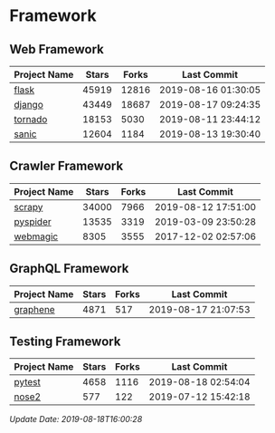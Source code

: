 # Framework

## Web Framework

| Project Name | Stars | Forks | Last Commit |
| ------------ | ----- | ----- | ----------- |
| [flask](https://github.com/pallets/flask) | 45919 | 12816 | 2019-08-16 01:30:05 |
| [django](https://github.com/django/django) | 43449 | 18687 | 2019-08-17 09:24:35 |
| [tornado](https://github.com/tornadoweb/tornado) | 18153 | 5030 | 2019-08-11 23:44:12 |
| [sanic](https://github.com/huge-success/sanic) | 12604 | 1184 | 2019-08-13 19:30:40 |

## Crawler Framework

| Project Name | Stars | Forks | Last Commit |
| ------------ | ----- | ----- | ----------- |
| [scrapy](https://github.com/scrapy/scrapy) | 34000 | 7966 | 2019-08-12 17:51:00 |
| [pyspider](https://github.com/binux/pyspider) | 13535 | 3319 | 2019-03-09 23:50:28 |
| [webmagic](https://github.com/code4craft/webmagic) | 8305 | 3555 | 2017-12-02 02:57:06 |

## GraphQL Framework

| Project Name | Stars | Forks | Last Commit |
| ------------ | ----- | ----- | ----------- |
| [graphene](https://github.com/graphql-python/graphene) | 4871 | 517 | 2019-08-17 21:07:53 |

## Testing Framework

| Project Name | Stars | Forks | Last Commit |
| ------------ | ----- | ----- | ----------- |
| [pytest](https://github.com/pytest-dev/pytest) | 4658 | 1116 | 2019-08-18 02:54:04 |
| [nose2](https://github.com/nose-devs/nose2) | 577 | 122 | 2019-07-12 15:42:18 |

*Update Date: 2019-08-18T16:00:28*